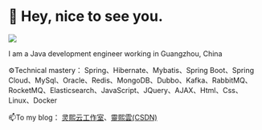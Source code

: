 # 👋 Hey, nice to see you. 
![](https://github-readme-stats.vercel.app/api?username=wangdaicong)

I am a Java development engineer working in Guangzhou, China

⚙️Technical mastery：
Spring、Hibernate、Mybatis、Spring Boot、Spring Cloud、MySql、Oracle、Redis、MongoDB、Dubbo、Kafka、RabbitMQ、RocketMQ、Elasticsearch、JavaScript、JQuery、AJAX、Html、Css、Linux、Docker

📫To my blog：
[灵熙云工作室](https://www.goitman.cn/)、[靈熙雲(CSDN)](https://blog.csdn.net/minkeyto)

